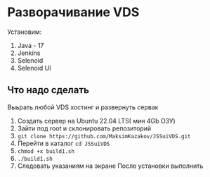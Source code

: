 # Разворачивание VDS
Установим:
1. Java - 17 
2. Jenkins
3. Selenoid
4. Selenoid UI


## Что надо сделать

Выьрать любой VDS хостинг и развернуть сервак

1. Создать сервер на Ubuntu 22.04 LTS( мин 4Gb ОЗУ)
2. Зайти под root и склонировать репозиторий
3. ```git clone https://github.com/MaksimKazakov/JSSuiVDS.git```
4. Перейти в каталог `cd JSSuiVDS`
5. `chmod +x build1.sh`
6. `./build1.sh`
7. Следовать указаниям на экране
После установки выполнить 
